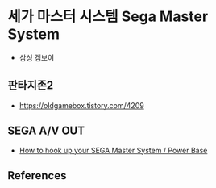 # 세가 마스터 시스템 Sega Master System
* 삼성 겜보이

## 판타지존2
* https://oldgamebox.tistory.com/4209

## SEGA A/V OUT
* [How to hook up your SEGA Master System / Power Base](http://gametrog.com/how-to-connect-hook-up-sega-master-system-instructions/)

## References


